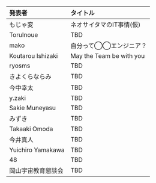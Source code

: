 | 発表者             | タイトル                 |
|:-------------------|:-------------------------|
| もじゃ変           | ネオサイタマのIT事情(仮) |
| ToruInoue          | TBD                      |
| mako               | 自分って◯◯エンジニア？ | 
| Koutarou Ishizaki  | May the Team be with you |
| ryosms             | TBD                      |
| きよくらならみ     | TBD                      |
| 今中幸太           | TBD                      |
| y.zaki             | TBD                      |
| Sakie Muneyasu     | TBD                      |
| みずき             | TBD                      |
| Takaaki Omoda      | TBD                      |
| 今井真人           | TBD                      |
| Yuichiro Yamakawa  | TBD                      |
| 48                 | TBD                      |
| 岡山宇宙教育懇談会 | TBD                      |
